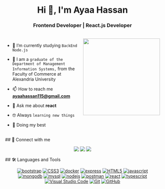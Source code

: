 <h1 align="center">Hi 👋, I'm Ayaa Hassan</h1>
<h3 align="center">Frontend Developer | React.js Developer</h3>

<br>
<img align="right" src="https://user-images.githubusercontent.com/63050133/156676671-d5b2e362-97d4-4404-9447-dd71ddfea82f.gif" width = 250px/>


- 🌱 I’m currently studying `BackEnd Node.js`
- :school: I am a ` graduate of the Department of Management Information Systems, ` from the Faculty of Commerce at Alexandria University

- 📫 How to reach me **ayaahassan115@gmail.com**
- 💬 Ask me about **react**
- :nerd_face: Always `learning new things`
- 🐼 Doing my best 

<br>
## 📩 Connect with me
<p align="center">
<a href="mailto:ayaahassan115@gmail.com" title="Gmail"><img src="https://img.shields.io/badge/Gmail-%23000?style=social&logo=Gmail&logoColor=%23EA4335"/></a>  
<a href="https://www.facebook.com/profile.php?id=100077015920873" title="Facebook"><img src="https://img.shields.io/badge/Facebook-%23000?style=social&logo=Facebook&logoColor=%230866FF"/></a>
<a href="https://www.linkedin.com/in/ayaa-hassan/" title="LinkedIn"><img src="https://img.shields.io/badge/linked%20in-%23000?style=social&logo=LinkedIn&logoColor=%230A66C2"/></a>  
</p>
## 🛠 Languages and Tools
<br>
<p align="center"><a href="https://getbootstrap.com"title="Bootstrap"><img src="https://img.shields.io/badge/Bootstrap-%23fff?style=social&logo=bootstrap&logoColor=%237952B3" alt="bootstrap"/></a>
  <a href="https://www.w3.org/Style/CSS/" title="CSS3"><img src="https://img.shields.io/badge/CSS3-%23000?style=social&logo=css3&logoColor=%231572B6"alt="CSS3"></a>
  <a href="https://www.docker.com/"title="Docker"><img src="https://img.shields.io/badge/Docker-%23fff?style=social&logo=docker&logoColor=%232496ED" alt="docker"/></a>
  <a href="https://expressjs.com"title="Express"><img src="https://img.shields.io/badge/Express-%23fff?style=social&logo=express&logoColor=%23000000" alt="express"/></a>
  <a href="https://www.w3.org/TR/html5/"title="HTML5"><img src="https://img.shields.io/badge/HTML5-%23000?style=social&logo=html5&logoColor=%23E34F26" alt="HTML5"></a>
  <a href="https://developer.mozilla.org/en-US/docs/Web/JavaScript"title="JavaScript"><img src="https://img.shields.io/badge/JavaScript-%23fff?style=social&logo=JavaScript&logoColor=%23F7DF1E"alt="javascript"/</a>
  <a href="https://www.mongodb.com/"title="Mongodb"><img src="https://img.shields.io/badge/MongoDB-%23000?style=social&logo=mongodb&logoColor=%2347A248"alt="mongodb"/></a>
  <a href="https://www.mysql.com/"title="MySQL"><img src="https://img.shields.io/badge/MySQL-%23000?style=social&logo=MySQL&logoColor=%234479A1"alt="mysql"/></a>
  <a href="https://nodejs.org" title="NodeJS"><img src="https://img.shields.io/badge/Node%20JS-%23000?style=social&logo=Node.js&logoColor=%23339933"alt="nodejs" /></a>
  <a href="https://postman.com"title="Postman"><img src="https://img.shields.io/badge/postman-%23000?style=social&logo=postman&logoColor=%23FF6C37" alt="postman"/></a>
  <a href="https://reactjs.org/"title="React"><img src="https://img.shields.io/badge/React-%23000?style=social&logo=react&logoColor=%2361DAFB"alt="react"/></a>
  <a href="https://www.typescriptlang.org/" title="Type Script"><img src="https://img.shields.io/badge/TypeScript-%23000?style=social&logo=typescript&logoColor=%233178C6" alt="typescript"/></a>
  <a href="https://code.visualstudio.com/" title="Visual Studio Code"><img src="https://img.shields.io/badge/Visual%20Studio%20Code-%23000?style=social&logo=Visual%20Studio%20Code&logoColor=%23007ACC"alt="Visual Studio Code"></a> <a href="https://git-scm.com/" title="Git"><img src="https://img.shields.io/badge/git-%23000?style=social&logo=git&logoColor=%23F05032" alt="Git"></a>
  <a href="https://github.com/" title="GitHub"><img src="https://img.shields.io/badge/GitHub-%23000?style=social&logo=GitHub&logoColor=%23181717" alt="GitHub"></a></p>
